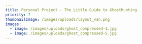 ```yaml
---
title: Personal Project - The Little Guide to Ghosthunting
priority: 7
thumbnailImage: /images/uploads/layout_van.png
images:
  - image: /images/uploads/ghost_compressed-1.jpg
  - image: /images/uploads/ghost_compressed-5.jpg
---
```

